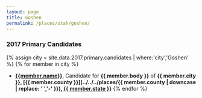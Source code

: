 ```yaml
---
layout: page
title: Goshen
permalink: /places/utah/goshen/
---
```


### 2017 Primary Candidates
{% assign city = site.data.2017.primary.candidates | where:'city','Goshen' %}
{% for member in city  %}
- <strong>[{{member.name}}](../../../people/{{member.id}})</strong>, Candidate for <strong>{{ member.body }}</strong> of <strong>{{ member.city }}, [{{ member.county }}](../../../places/{{ member.county | downcase | replace: ' ','-' }}), [{{ member.state }}](../../../places)</strong>
{% endfor %}
